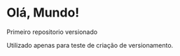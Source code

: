 # Olá, Mundo!
 Primeiro repositorio versionado

 Utilizado apenas para teste de criação de versionamento.
